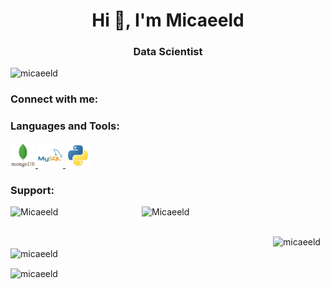 <h1 align="center">Hi 👋, I'm Micaeeld</h1>
<h3 align="center">Data Scientist</h3>

<p align="left"> <img src="https://komarev.com/ghpvc/?username=micaeeld&label=Profile%20views&color=0e75b6&style=flat" alt="micaeeld" /> </p>

<h3 align="left">Connect with me:</h3>
<p align="left">
</p>

<h3 align="left">Languages and Tools:</h3>
<p align="left"> <a href="https://www.mongodb.com/" target="_blank" rel="noreferrer"> <img src="https://raw.githubusercontent.com/devicons/devicon/master/icons/mongodb/mongodb-original-wordmark.svg" alt="mongodb" width="40" height="40"/> </a> <a href="https://www.mysql.com/" target="_blank" rel="noreferrer"> <img src="https://raw.githubusercontent.com/devicons/devicon/master/icons/mysql/mysql-original-wordmark.svg" alt="mysql" width="40" height="40"/> </a> <a href="https://www.python.org" target="_blank" rel="noreferrer"> <img src="https://raw.githubusercontent.com/devicons/devicon/master/icons/python/python-original.svg" alt="python" width="40" height="40"/> </a> </p>

<h3 align="left">Support:</h3>
<p><a href="https://www.buymeacoffee.com/Micaeeld"> <img align="left" src="https://cdn.buymeacoffee.com/buttons/v2/default-yellow.png" height="50" width="210" alt="Micaeeld" /></a><a href="https://ko-fi.com/Micaeeld"> <img align="left" src="https://cdn.ko-fi.com/cdn/kofi3.png?v=3" height="50" width="210" alt="Micaeeld" /></a></p><br><br>

<p><img align="left" src="https://github-readme-stats.vercel.app/api/top-langs?username=micaeeld&show_icons=true&locale=en&layout=compact" alt="micaeeld" /></p>

<p>&nbsp;<img align="center" src="https://github-readme-stats.vercel.app/api?username=micaeeld&show_icons=true&locale=en" alt="micaeeld" /></p>

<p><img align="center" src="https://github-readme-streak-stats.herokuapp.com/?user=micaeeld&" alt="micaeeld" /></p>
